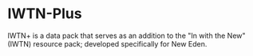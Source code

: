 # IWTN-Plus
IWTN+ is a data pack that serves as an addition to the "In with the New" (IWTN) resource pack; developed specifically for New Eden.
